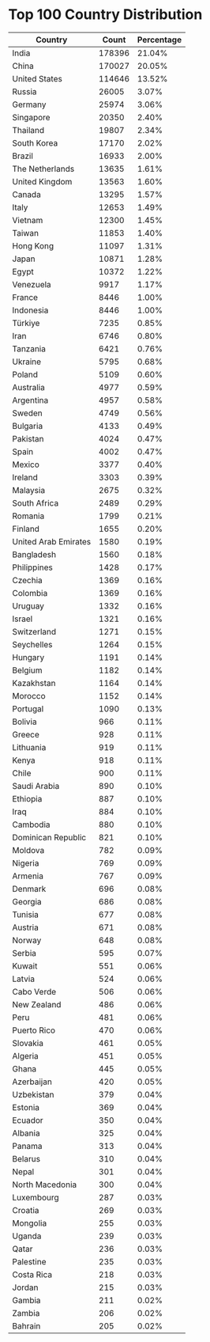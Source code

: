 # Top 100 Country Distribution
| Country | Count | Percentage |
|----|----|----|
| India | 178396 | 21.04% |
| China | 170027 | 20.05% |
| United States | 114646 | 13.52% |
| Russia | 26005 | 3.07% |
| Germany | 25974 | 3.06% |
| Singapore | 20350 | 2.40% |
| Thailand | 19807 | 2.34% |
| South Korea | 17170 | 2.02% |
| Brazil | 16933 | 2.00% |
| The Netherlands | 13635 | 1.61% |
| United Kingdom | 13563 | 1.60% |
| Canada | 13295 | 1.57% |
| Italy | 12653 | 1.49% |
| Vietnam | 12300 | 1.45% |
| Taiwan | 11853 | 1.40% |
| Hong Kong | 11097 | 1.31% |
| Japan | 10871 | 1.28% |
| Egypt | 10372 | 1.22% |
| Venezuela | 9917 | 1.17% |
| France | 8446 | 1.00% |
| Indonesia | 8446 | 1.00% |
| Türkiye | 7235 | 0.85% |
| Iran | 6746 | 0.80% |
| Tanzania | 6421 | 0.76% |
| Ukraine | 5795 | 0.68% |
| Poland | 5109 | 0.60% |
| Australia | 4977 | 0.59% |
| Argentina | 4957 | 0.58% |
| Sweden | 4749 | 0.56% |
| Bulgaria | 4133 | 0.49% |
| Pakistan | 4024 | 0.47% |
| Spain | 4002 | 0.47% |
| Mexico | 3377 | 0.40% |
| Ireland | 3303 | 0.39% |
| Malaysia | 2675 | 0.32% |
| South Africa | 2489 | 0.29% |
| Romania | 1799 | 0.21% |
| Finland | 1655 | 0.20% |
| United Arab Emirates | 1580 | 0.19% |
| Bangladesh | 1560 | 0.18% |
| Philippines | 1428 | 0.17% |
| Czechia | 1369 | 0.16% |
| Colombia | 1369 | 0.16% |
| Uruguay | 1332 | 0.16% |
| Israel | 1321 | 0.16% |
| Switzerland | 1271 | 0.15% |
| Seychelles | 1264 | 0.15% |
| Hungary | 1191 | 0.14% |
| Belgium | 1182 | 0.14% |
| Kazakhstan | 1164 | 0.14% |
| Morocco | 1152 | 0.14% |
| Portugal | 1090 | 0.13% |
| Bolivia | 966 | 0.11% |
| Greece | 928 | 0.11% |
| Lithuania | 919 | 0.11% |
| Kenya | 918 | 0.11% |
| Chile | 900 | 0.11% |
| Saudi Arabia | 890 | 0.10% |
| Ethiopia | 887 | 0.10% |
| Iraq | 884 | 0.10% |
| Cambodia | 880 | 0.10% |
| Dominican Republic | 821 | 0.10% |
| Moldova | 782 | 0.09% |
| Nigeria | 769 | 0.09% |
| Armenia | 767 | 0.09% |
| Denmark | 696 | 0.08% |
| Georgia | 686 | 0.08% |
| Tunisia | 677 | 0.08% |
| Austria | 671 | 0.08% |
| Norway | 648 | 0.08% |
| Serbia | 595 | 0.07% |
| Kuwait | 551 | 0.06% |
| Latvia | 524 | 0.06% |
| Cabo Verde | 506 | 0.06% |
| New Zealand | 486 | 0.06% |
| Peru | 481 | 0.06% |
| Puerto Rico | 470 | 0.06% |
| Slovakia | 461 | 0.05% |
| Algeria | 451 | 0.05% |
| Ghana | 445 | 0.05% |
| Azerbaijan | 420 | 0.05% |
| Uzbekistan | 379 | 0.04% |
| Estonia | 369 | 0.04% |
| Ecuador | 350 | 0.04% |
| Albania | 325 | 0.04% |
| Panama | 313 | 0.04% |
| Belarus | 310 | 0.04% |
| Nepal | 301 | 0.04% |
| North Macedonia | 300 | 0.04% |
| Luxembourg | 287 | 0.03% |
| Croatia | 269 | 0.03% |
| Mongolia | 255 | 0.03% |
| Uganda | 239 | 0.03% |
| Qatar | 236 | 0.03% |
| Palestine | 235 | 0.03% |
| Costa Rica | 218 | 0.03% |
| Jordan | 215 | 0.03% |
| Gambia | 211 | 0.02% |
| Zambia | 206 | 0.02% |
| Bahrain | 205 | 0.02% |
